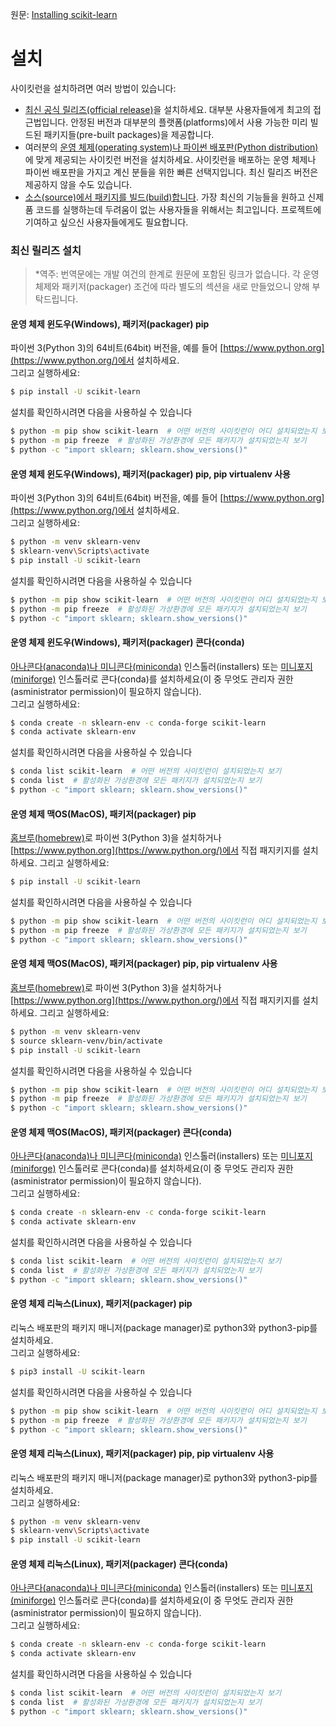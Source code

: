 원문: [Installing scikit-learn](https://scikit-learn.org/stable/install.html)

# 설치

사이킷런을 설치하려면 여러 방법이 있습니다:

- [최신 공식 릴리즈(official release)](최신-릴리즈-설치)을 설치하세요. 대부분 사용자들에게 최고의 접근법입니다. 안정된 버전과 대부분의 플랫폼(platforms)에서 사용 가능한 미리 빌드된 패키지들(pre-built packages)을 제공합니다.
- 여러분의 [운영 체제(operating system)나 파이썬 배포판(Python distribution)](사이킷런-서드-파티-배포판)에 맞게 제공되는 사이킷런 버전을 설치하세요. 사이킷런을 배포하는 운영 체제나 파이썬 배포판을 가지고 계신 분들을 위한 빠른 선택지입니다. 최신 릴리즈 버전은 제공하지 않을 수도 있습니다.
- [소스(source)에서 패키지를 빌드(build)합니다](../../developers/advanced_installation#install-bleeding-edge). 가장 최신의 기능들을 원하고 신제품 코드를 실행하는데 두려움이 없는 사용자들을 위해서는 최고입니다. 프로젝트에 기여하고 싶으신 사용자들에게도 필요합니다.

### 최신 릴리즈 설치

> \*역주: 번역문에는 개발 여건의 한계로 원문에 포함된 링크가 없습니다. 각 운영 체제와 패키저(packager) 조건에 따라 별도의 섹션을 새로 만들었으니 양해 부탁드립니다.

#### **운영 체제** 윈도우(Windows), **패키저(packager)** pip

파이썬 3(Python 3)의 64비트(64bit) 버전을, 예를 들어 [https://www.python.org](https://www.python.org/)에서 설치하세요.  
그리고 실행하세요:

```sh
$ pip install -U scikit-learn
```

설치를 확인하시려면 다음을 사용하실 수 있습니다

```sh
$ python -m pip show scikit-learn  # 어떤 버전의 사이킷런이 어디 설치되었는지 보기
$ python -m pip freeze  # 활성화된 가상환경에 모든 패키지가 설치되었는지 보기
$ python -c "import sklearn; sklearn.show_versions()"
```

#### **운영 체제** 윈도우(Windows), **패키저(packager)** pip, pip virtualenv 사용

파이썬 3(Python 3)의 64비트(64bit) 버전을, 예를 들어 [https://www.python.org](https://www.python.org/)에서 설치하세요.  
그리고 실행하세요:

```sh
$ python -m venv sklearn-venv
$ sklearn-venv\Scripts\activate
$ pip install -U scikit-learn
```

설치를 확인하시려면 다음을 사용하실 수 있습니다

```sh
$ python -m pip show scikit-learn  # 어떤 버전의 사이킷런이 어디 설치되었는지 보기
$ python -m pip freeze  # 활성화된 가상환경에 모든 패키지가 설치되었는지 보기
$ python -c "import sklearn; sklearn.show_versions()"
```

#### **운영 체제** 윈도우(Windows), **패키저(packager)** 콘다(conda)

[아나콘다(anaconda)나 미니콘다(miniconda)](https://docs.conda.io/projects/conda/en/latest/user-guide/install/) 인스톨러(installers) 또는 [미니포지(miniforge)](https://https//github.com/conda-forge/miniforge#miniforge) 인스톨러로 콘다(conda)를 설치하세요(이 중 무엇도 관리자 권한(asministrator permission)이 필요하지 않습니다).  
그리고 실행하세요:

```sh
$ conda create -n sklearn-env -c conda-forge scikit-learn
$ conda activate sklearn-env
```

설치를 확인하시려면 다음을 사용하실 수 있습니다

```sh
$ conda list scikit-learn  # 어떤 버전의 사이킷런이 설치되었는지 보기
$ conda list  # 활성화된 가상환경에 모든 패키지가 설치되었는지 보기
$ python -c "import sklearn; sklearn.show_versions()"
```

#### **운영 체제** 맥OS(MacOS), **패키저(packager)** pip

[홈브루(homebrew)](https://brew.sh/)로 파이썬 3(Python 3)을 설치하거나 [https://www.python.org](https://www.python.org/)에서 직접 패지키지를 설치하세요. 
그리고 실행하세요:

```sh
$ pip install -U scikit-learn
```

설치를 확인하시려면 다음을 사용하실 수 있습니다

```sh
$ python -m pip show scikit-learn  # 어떤 버전의 사이킷런이 어디 설치되었는지 보기
$ python -m pip freeze  # 활성화된 가상환경에 모든 패키지가 설치되었는지 보기
$ python -c "import sklearn; sklearn.show_versions()"
```

#### **운영 체제** 맥OS(MacOS), **패키저(packager)** pip, pip virtualenv 사용

[홈브루(homebrew)](https://brew.sh/)로 파이썬 3(Python 3)을 설치하거나 [https://www.python.org](https://www.python.org/)에서 직접 패지키지를 설치하세요. 
그리고 실행하세요:

```sh
$ python -m venv sklearn-venv
$ source sklearn-venv/bin/activate
$ pip install -U scikit-learn
```

설치를 확인하시려면 다음을 사용하실 수 있습니다

```sh
$ python -m pip show scikit-learn  # 어떤 버전의 사이킷런이 어디 설치되었는지 보기
$ python -m pip freeze  # 활성화된 가상환경에 모든 패키지가 설치되었는지 보기
$ python -c "import sklearn; sklearn.show_versions()"
```

#### **운영 체제** 맥OS(MacOS), **패키저(packager)** 콘다(conda)

[아나콘다(anaconda)나 미니콘다(miniconda)](https://docs.conda.io/projects/conda/en/latest/user-guide/install/) 인스톨러(installers) 또는 [미니포지(miniforge)](https://https//github.com/conda-forge/miniforge#miniforge) 인스톨러로 콘다(conda)를 설치하세요(이 중 무엇도 관리자 권한(asministrator permission)이 필요하지 않습니다).  
그리고 실행하세요:

```sh
$ conda create -n sklearn-env -c conda-forge scikit-learn
$ conda activate sklearn-env
```

설치를 확인하시려면 다음을 사용하실 수 있습니다

```sh
$ conda list scikit-learn  # 어떤 버전의 사이킷런이 설치되었는지 보기
$ conda list  # 활성화된 가상환경에 모든 패키지가 설치되었는지 보기
$ python -c "import sklearn; sklearn.show_versions()"
```

#### **운영 체제** 리눅스(Linux), **패키저(packager)** pip

리눅스 배포판의 패키지 매니저(package manager)로 python3와 python3-pip를 설치하세요.  
그리고 실행하세요:

```sh
$ pip3 install -U scikit-learn
```

설치를 확인하시려면 다음을 사용하실 수 있습니다

```sh
$ python -m pip show scikit-learn  # 어떤 버전의 사이킷런이 어디 설치되었는지 보기
$ python -m pip freeze  # 활성화된 가상환경에 모든 패키지가 설치되었는지 보기
$ python -c "import sklearn; sklearn.show_versions()"
```

#### **운영 체제** 리눅스(Linux), **패키저(packager)** pip, pip virtualenv 사용

리눅스 배포판의 패키지 매니저(package manager)로 python3와 python3-pip를 설치하세요.  
그리고 실행하세요:

```sh
$ python -m venv sklearn-venv
$ sklearn-venv\Scripts\activate
$ pip install -U scikit-learn
```

#### **운영 체제** 리눅스(Linux), **패키저(packager)** 콘다(conda)

[아나콘다(anaconda)나 미니콘다(miniconda)](https://docs.conda.io/projects/conda/en/latest/user-guide/install/) 인스톨러(installers) 또는 [미니포지(miniforge)](https://https//github.com/conda-forge/miniforge#miniforge) 인스톨러로 콘다(conda)를 설치하세요(이 중 무엇도 관리자 권한(asministrator permission)이 필요하지 않습니다).  
그리고 실행하세요:

```sh
$ conda create -n sklearn-env -c conda-forge scikit-learn
$ conda activate sklearn-env
```

설치를 확인하시려면 다음을 사용하실 수 있습니다

```sh
$ conda list scikit-learn  # 어떤 버전의 사이킷런이 설치되었는지 보기
$ conda list  # 활성화된 가상환경에 모든 패키지가 설치되었는지 보기
$ python -c "import sklearn; sklearn.show_versions()"
```

